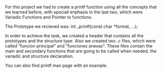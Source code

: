 For this project we had to create a printf function using all the concepts that
we learned before, with speciall enphasis in the last two, which were Variadic
Functions and Pointer to functions.

The Prototype we recieved was:
int _printf(const char *format, ...);

In order to achieve the task, we created a header that contains all the
prototypes and the structure type.
Also we created two .c files, which were called "funcion principal" and
"funciones anexas". These files contain the main and secondary functions that
are going to be called when needed, the variadic and structure declaration.

You can also find printf man page with an example.
